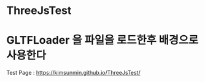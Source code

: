 # ThreeJsTest
# GLTFLoader 을 파일을 로드한후 배경으로 사용한다 

Test Page : https://kimsunmin.github.io/ThreeJsTest/  
 
 
 

